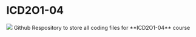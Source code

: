 # ICD2O1-04

<img src="https://skillicons.dev/icons?i=vscode,py" />
Github Respository to store all coding files for **ICD2O1-04** course
